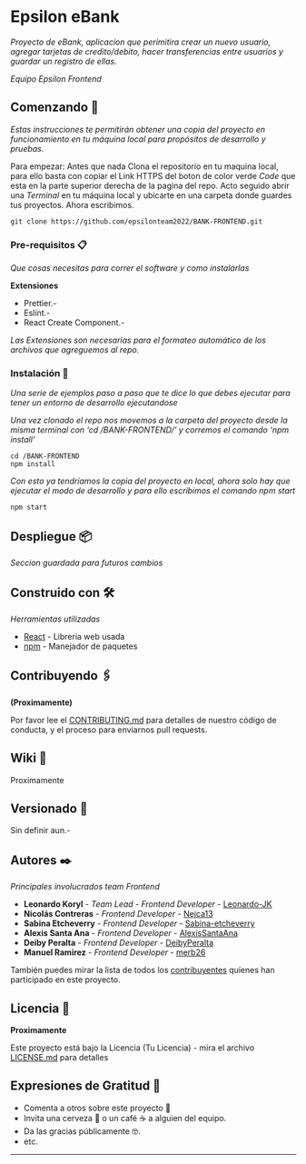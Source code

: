 # Epsilon eBank

_Proyecto de eBank, aplicacion que perimitira crear un nuevo usuario, agregar tarjetas de credito/debito, hacer transferencias entre usuarios y guardar un registro de ellas._

_Equipo Epsilon Frontend_

## Comenzando 🚀

_Estas instrucciones te permitirán obtener una copia del proyecto en funcionamiento en tu máquina local para propósitos de desarrollo y pruebas._

Para empezar:
Antes que nada Clona el repositorio en tu maquina local, para ello basta con copiar el Link HTTPS del boton de color verde _Code_ que esta en la parte superior derecha de la pagina del repo. Acto seguido abrir una _Terminal_ en tu máquina local y ubicarte en una carpeta donde guardes tus proyectos.
Ahora escribimos.

```
git clone https://github.com/epsilonteam2022/BANK-FRONTEND.git
```

### Pre-requisitos 📋

_Que cosas necesitas para correr el software y como instalarlas_

**Extensiones**

- Prettier.-
- Eslint.-
- React Create Component.-

_Las Extensiones son necesarias para el formateo automático de los archivos que agreguemos al repo._

### Instalación 🔧

_Una serie de ejemplos paso a paso que te dice lo que debes ejecutar para tener un entorno de desarrollo ejecutandose_

_Una vez clonado el repo nos movemos a la carpeta del proyecto desde la misma terminal con ‘cd /BANK-FRONTEND/’ y corremos el comando ‘npm install’_

```
cd /BANK-FRONTEND
npm install
```

_Con esto ya tendríamos la copia del proyecto en local, ahora solo hay que ejecutar el modo de desarrollo y para ello escribimos el comando npm start_

```
npm start
```

## Despliegue 📦

_Seccion guardada para futuros cambios_

## Construido con 🛠️

_Herramientas utilizadas_

- [React](https://es.reactjs.org/) - Libreria web usada
- [npm](https://www.npmjs.com/) - Manejador de paquetes

## Contribuyendo 🖇️

**(Proximamente)**

Por favor lee el [CONTRIBUTING.md](...) para detalles de nuestro código de conducta, y el proceso para enviarnos pull requests.

## Wiki 📖

Proximamente

## Versionado 📌

Sin definir aun.-

## Autores ✒️

_Principales involucrados team Frontend_

- **Leonardo Koryl** - _Team Lead - Frontend Developer_ - [Leonardo-JK](https://github.com/Leonardo-JK)
- **Nicolás Contreras** - _Frontend Developer_ - [Nejca13](https://github.com/Nejca13)
- **Sabina Etcheverry** - _Frontend Developer_ - [Sabina-etcheverry](https://github.com/Sabina-etcheverry)
- **Alexis Santa Ana** - _Frontend Developer_ - [AlexisSantaAna](https://github.com/AlexisSantaAna)
- **Deiby Peralta** - _Frontend Developer_ - [DeibyPeralta](https://github.com/DeibyPeralta)
- **Manuel Ramirez** - _Frontend Developer_ - [merb26](https://github.com/merb26)

También puedes mirar la lista de todos los [contribuyentes](https://github.com/epsilonteam2022/BANK-FRONTEND/graphs/contributors) quíenes han participado en este proyecto.

## Licencia 📄

**Proximamente**

Este proyecto está bajo la Licencia (Tu Licencia) - mira el archivo [LICENSE.md](LICENSE.md) para detalles

## Expresiones de Gratitud 🎁

- Comenta a otros sobre este proyecto 📢
- Invita una cerveza 🍺 o un café ☕ a alguien del equipo.
- Da las gracias públicamente 🤓.
- etc.

---
